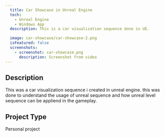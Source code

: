 ```yaml
---
  title: Car Showcase in Unreal Engine
  tech:
    - Unreal Engine
    - Windows App
  description: This is a car visualization sequence done in UE.

  image: car-showcase/car-showcase-2.png
  isFeatured: false
  screenshots:
    - screenshot: car-showcase.png
      description: Screenshot from video
---
```


## Description

This was a car visualization sequence i created in unreal engine. this was done to understand the usage of unreal sequence and how unreal level sequence can be appliend in the gameplay.
##  Project Type

Personal project





